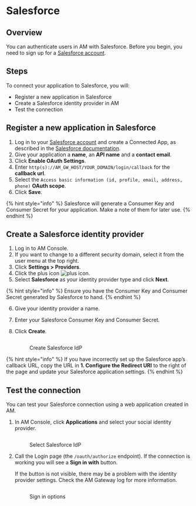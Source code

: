 # Salesforce

## Overview

You can authenticate users in AM with Salesforce. Before you begin, you need to sign up for a [Salesforce account](https://www.salesforce.com/).

## Steps

To connect your application to Salesforce, you will:

* Register a new application in Salesforce
* Create a Salesforce identity provider in AM
* Test the connection

## Register a new application in Salesforce

1. Log in to your [Salesforce account](https://www.salesforce.com/) and create a Connected App, as described in the [Salesforce documentation](https://help.salesforce.com/articleView?id=connected\_app\_create.htm\&type=0).
2. Give your application a **name**, an **API name** and a **contact email**.
3. Click **Enable OAuth Settings**.
4. Enter `http(s)://AM_GW_HOST/YOUR_DOMAIN/login/callback` for the **callback url**.
5. Select the `Access basic information (id, profile, email, address, phone)` **OAuth scope**.
6. Click **Save**.

{% hint style="info" %}
Salesforce will generate a Consumer Key and Consumer Secret for your application. Make a note of them for later use.
{% endhint %}

## Create a Salesforce identity provider

1. Log in to AM Console.
2. If you want to change to a different security domain, select it from the user menu at the top right.
3. Click **Settings > Providers**.
4. Click the plus icon ![plus icon](https://docs.gravitee.io/images/icons/plus-icon.png).
5. Select **Salesforce** as your identity provider type and click **Next**.

{% hint style="info" %}
Ensure you have the Consumer Key and Consumer Secret generated by Salesforce to hand.
{% endhint %}

6. Give your identity provider a name.
7. Enter your Salesforce Consumer Key and Consumer Secret.
8.  Click **Create**.



    <figure><img src="https://docs.gravitee.io/images/am/current/graviteeio-am-userguide-social-idp-salesforce.png" alt=""><figcaption><p>Create Salesforce IdP</p></figcaption></figure>

{% hint style="info" %}
If you have incorrectly set up the Salesforce app’s callback URL, copy the URL in **1. Configure the Redirect URI** to the right of the page and update your Salesforce application settings.
{% endhint %}

## Test the connection

You can test your Salesforce connection using a web application created in AM.

1.  In AM Console, click **Applications** and select your social identity provider.



    <figure><img src="https://docs.gravitee.io/images/am/current/graviteeio-am-userguide-social-idp-list.png" alt=""><figcaption><p>Select Salesforce IdP</p></figcaption></figure>
2.  Call the Login page (the `/oauth/authorize` endpoint). If the connection is working you will see a **Sign in with** button.

    If the button is not visible, there may be a problem with the identity provider settings. Check the AM Gateway log for more information.

    <figure><img src="https://docs.gravitee.io/images/am/current/graviteeio-am-userguide-social-idp-login.png" alt=""><figcaption><p>Sign in options</p></figcaption></figure>
